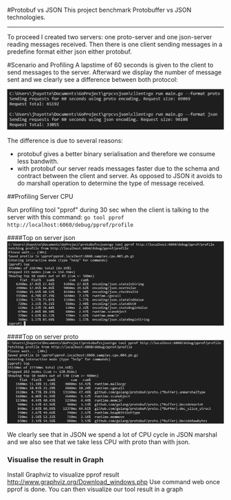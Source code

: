 #Protobuf vs JSON
This project benchmark Protobuffer vs JSON technologies.

---
To proceed I created two servers: one proto-server and one json-server reading messages received. Then there is one client sending messages in a predefine format either json either protobuf. 

#Scenario and Profiling
A lapstime of 60 seconds is given to the client to send messages to the server. Afterward we display the number of message sent and we clearly see a difference between both protocol:

![alt tag](https://github.com/jhayotte/protobufvsjson/blob/master/perfcompare-nbmessage.JPG)

The difference is due to several reasons:
- protobuf gives a better binary serialisation and therefore we consume less bandwith.
- with protobuf our server reads messages faster due to the schema and contract between the client and server. As opposed to JSON it avoids to do marshall operation to determine the type of message received. 

##Profiling Server CPU

Run profiling tool "pprof" during 30 sec when the client is talking to the server with this command: `go tool pprof http://localhost:6060/debug/pprof/profile`

####Top on server json
![alt tag](https://github.com/jhayotte/protobufvsjson/blob/master/pprof-json.JPG)

####Top on server proto
![alt tag](https://github.com/jhayotte/protobufvsjson/blob/master/pprof-proto.JPG)

We clearly see that in JSON we spend a lot of CPU cycle in JSON marshal and we also see that we take less CPU with proto than with json.

### Visualise the result in Graph
Install Graphviz to visualize pprof result http://www.graphviz.org/Download_windows.php
Use command web once pprof is done.
You can then visualize our tool result in a graph 
 
